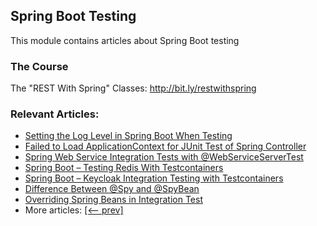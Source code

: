 ## Spring Boot Testing

This module contains articles about Spring Boot testing

### The Course

The "REST With Spring" Classes: http://bit.ly/restwithspring

### Relevant Articles:

- [Setting the Log Level in Spring Boot When Testing](https://www.baeldung.com/spring-boot-testing-log-level)
- [Failed to Load ApplicationContext for JUnit Test of Spring Controller](https://www.baeldung.com/spring-junit-failed-to-load-applicationcontext)
- [Spring Web Service Integration Tests with @WebServiceServerTest](https://www.baeldung.com/spring-webserviceservertest)
- [Spring Boot – Testing Redis With Testcontainers](https://www.baeldung.com/spring-boot-redis-testcontainers)
- [Spring Boot – Keycloak Integration Testing with Testcontainers](https://www.baeldung.com/spring-boot-keycloak-integration-testing)
- [Difference Between @Spy and @SpyBean](https://www.baeldung.com/spring-spy-vs-spybean)
- [Overriding Spring Beans in Integration Test](https://www.baeldung.com/overriding-spring-beans-in-integration-test)
- More articles: [[<-- prev]](../spring-boot-testing)
